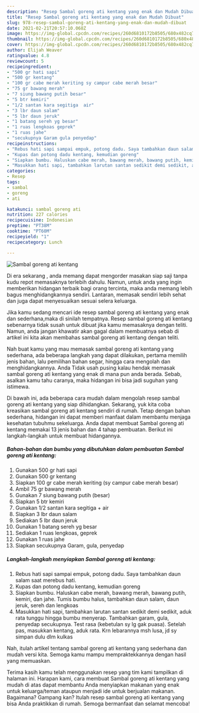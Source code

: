 ```yaml
---
description: "Resep Sambal goreng ati kentang yang enak dan Mudah Dibuat"
title: "Resep Sambal goreng ati kentang yang enak dan Mudah Dibuat"
slug: 978-resep-sambal-goreng-ati-kentang-yang-enak-dan-mudah-dibuat
date: 2021-02-21T20:57:10.068Z
image: https://img-global.cpcdn.com/recipes/260d6810172b8505/680x482cq70/sambal-goreng-ati-kentang-foto-resep-utama.jpg
thumbnail: https://img-global.cpcdn.com/recipes/260d6810172b8505/680x482cq70/sambal-goreng-ati-kentang-foto-resep-utama.jpg
cover: https://img-global.cpcdn.com/recipes/260d6810172b8505/680x482cq70/sambal-goreng-ati-kentang-foto-resep-utama.jpg
author: Elijah Weaver
ratingvalue: 4.8
reviewcount: 5
recipeingredient:
- "500 gr hati sapi"
- "500 gr kentang"
- "100 gr cabe merah keriting sy campur cabe merah besar"
- "75 gr bawang merah"
- "7 siung bawang putih besar"
- "5 btr kemiri"
- "1/2 santan kara segitiga  air"
- "3 lbr daun salam"
- "5 lbr daun jeruk"
- "1 batang sereh yg besar"
- "1 ruas lengkoas geprek"
- "1 ruas jahe"
- "secukupnya Garam gula penyedap"
recipeinstructions:
- "Rebus hati sapi sampai empuk, potong dadu. Saya tambahkan daun salam saat merebus hati."
- "Kupas dan potong dadu kentang, kemudian goreng"
- "Siapkan bumbu. Haluskan cabe merah, bawang merah, bawang putih, kemiri, dan jahe. Tumis bumbu halus, tambahkan daun salam, daun jeruk, sereh dan lengkoas"
- "Masukkan hati sapi, tambahkan larutan santan sedikit demi sedikit, aduk rata tunggu hingga bumbu menyerap. Tambahkan garam, gula, penyedap secukupnya. Test rasa (kebetulan sy lg gak puasa). Setelah pas, masukkan kentang, aduk rata. Krn lebarannya msh lusa, jd sy simpan dulu dlm kulkas"
categories:
- Resep
tags:
- sambal
- goreng
- ati

katakunci: sambal goreng ati 
nutrition: 227 calories
recipecuisine: Indonesian
preptime: "PT38M"
cooktime: "PT60M"
recipeyield: "1"
recipecategory: Lunch

---
```



![Sambal goreng ati kentang](https://img-global.cpcdn.com/recipes/260d6810172b8505/680x482cq70/sambal-goreng-ati-kentang-foto-resep-utama.jpg)

Di era  sekarang , anda memang dapat mengorder masakan siap saji tanpa kudu repot memasaknya terlebih dahulu. Namun, untuk anda yang ingin memberikan hidangan terbaik bagi orang tercinta, maka anda memang lebih bagus menghidangkannya sendiri. Lantaran, memasak sendiri lebih sehat dan juga dapat menyesuaikan sesuai selera keluarga.

Jika kamu sedang mencari ide resep sambal goreng ati kentang yang enak dan sederhana,maka di sinilah tempatnya. Resep sambal goreng ati kentang  sebenarnya tidak susah untuk dibuat jika kamu memasaknya dengan teliti. Namun, anda jangan khawatir akan gagal dalam membuatnya 
sebab di artikel ini kita akan membahas sambal goreng ati kentang dengan teliti.  



Nah buat kamu yang mau memasak sambal goreng ati kentang yang sederhana, ada beberapa langkah yang dapat dilakukan, pertama memilih jenis bahan, lalu pemilihan bahan segar, hingga cara mengolah dan menghidangkannya. Anda Tidak usah pusing kalau hendak memasak sambal goreng ati kentang yang enak di mana pun anda berada. Sebab, asalkan kamu  tahu caranya, maka hidangan ini bisa jadi suguhan yang istimewa.

Di bawah ini, ada beberapa cara mudah dalam mengolah resep sambal goreng ati kentang yang siap dihidangkan. Sekarang, yuk kita coba kreasikan sambal goreng ati kentang sendiri di rumah. Tetap dengan bahan sederhana, hidangan ini dapat memberi manfaat dalam membantu menjaga kesehatan tubuhmu sekeluarga. Anda dapat membuat Sambal goreng ati kentang memakai 13 jenis bahan dan 4 tahap pembuatan. Berikut ini langkah-langkah untuk membuat hidangannya.

<!--inarticleads1-->

##### Bahan-bahan dan bumbu yang dibutuhkan dalam pembuatan Sambal goreng ati kentang:

1. Gunakan 500 gr hati sapi
1. Gunakan 500 gr kentang
1. Siapkan 100 gr cabe merah keriting (sy campur cabe merah besar)
1. Ambil 75 gr bawang merah
1. Gunakan 7 siung bawang putih (besar)
1. Siapkan 5 btr kemiri
1. Gunakan 1/2 santan kara segitiga + air
1. Siapkan 3 lbr daun salam
1. Sediakan 5 lbr daun jeruk
1. Gunakan 1 batang sereh yg besar
1. Sediakan 1 ruas lengkoas, geprek
1. Gunakan 1 ruas jahe
1. Siapkan secukupnya Garam, gula, penyedap




<!--inarticleads2-->

##### Langkah-langkah menyiapkan Sambal goreng ati kentang:

1. Rebus hati sapi sampai empuk, potong dadu. Saya tambahkan daun salam saat merebus hati.
1. Kupas dan potong dadu kentang, kemudian goreng
1. Siapkan bumbu. Haluskan cabe merah, bawang merah, bawang putih, kemiri, dan jahe. Tumis bumbu halus, tambahkan daun salam, daun jeruk, sereh dan lengkoas
1. Masukkan hati sapi, tambahkan larutan santan sedikit demi sedikit, aduk rata tunggu hingga bumbu menyerap. Tambahkan garam, gula, penyedap secukupnya. Test rasa (kebetulan sy lg gak puasa). Setelah pas, masukkan kentang, aduk rata. Krn lebarannya msh lusa, jd sy simpan dulu dlm kulkas




Nah, itulah artikel tentang  sambal goreng ati kentang  yang sederhana dan mudah versi kita. Semoga kamu mampu mempraktekkannya dengan hasil yang memuaskan. 

Terima kasih kamu telah menggunakan resep yang tim kami tampilkan di halaman ini. Harapan kami, cara membuat  Sambal goreng ati kentang yang mudah di atas dapat membantu Anda menyiapkan makanan yang enak untuk keluarga/teman ataupun menjadi ide untuk berjualan makanan. Bagaimana? Gampang kan? Itulah resep sambal goreng ati kentang yang bisa Anda praktikkan di rumah. Semoga bermanfaat dan selamat mencoba!

